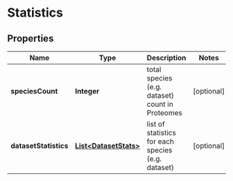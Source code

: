 
# Statistics

## Properties
Name | Type | Description | Notes
------------ | ------------- | ------------- | -------------
**speciesCount** | **Integer** | total species (e.g. dataset) count in Proteomes |  [optional]
**datasetStatistics** | [**List&lt;DatasetStats&gt;**](DatasetStats.md) | list of statistics for each species (e.g. dataset) |  [optional]



